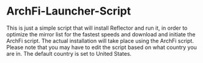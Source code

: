 # ArchFi-Launcher-Script
This is just a simple script that will install Reflector and run it, in order to optimize the mirror list for the fastest speeds and download and initiate the ArchFi script. The actual installation will take place using the ArchFi script. Please note that you may have to edit the script based on what country you are in. The default country is set to United States.
